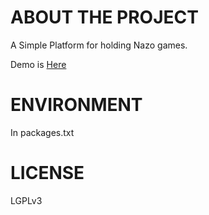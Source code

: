 # ABOUT THE PROJECT

A Simple Platform for holding Nazo games. 

Demo is [Here](https://nazo.plus/)

# ENVIRONMENT

In packages.txt

# LICENSE

LGPLv3